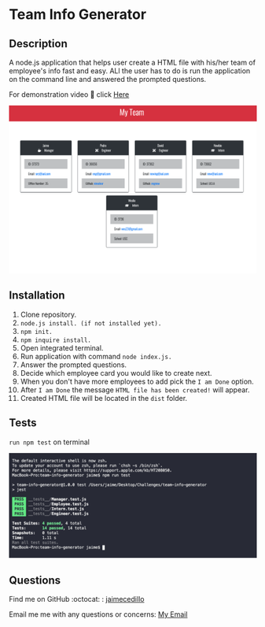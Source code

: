 
# Team Info Generator
  

## Description
A node.js application that helps user create a HTML file with his/her team of employee's info fast and easy. 
ALl the user has to do is run the application on the command line and answered the prompted questions.  <br />

For demonstration video :movie_camera: click [Here](https://drive.google.com/file/d/1RBDVej1mW2qReX3xFZBTV-RkwOcIOfbu/preview)

![Application Screenshot](https://github.com/jaimecedillo/team-info-generator/blob/main/demo/screenshot.png)


## Installation
1. Clone repository. 
2. `node.js install. (if not installed yet).`
3. `npm init.` 
4. `npm inquire install.`
5. Open integrated terminal.
6. Run application with command `node index.js.`
7. Answer the prompted questions.
8. Decide which employee card you would like to create next.
9. When you don't have more employees to add pick the `I am Done` option.
10. After `I am Done` the message `HTML file has been created!` will appear.
9. Created HTML file will be located in the `dist` folder.

## Tests
`run npm test` on terminal


![Test Screenshot](https://github.com/jaimecedillo/team-info-generator/blob/main/demo/test.png)

## Questions

Find me on GitHub :octocat: : [jaimecedillo](https://github.com/jaimecedillo)<br />

Email me me with any questions or concerns: [My Email](mailto:serj162004@yahoo.com)<br />